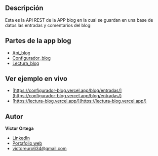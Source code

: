## Descripción
Esta es la API REST de la APP blog en la cual se guardan en una base de datos las entradas y comentarios del blog

## Partes de la app blog
* [Api_blog](https://github.com/victorortegadev/api_blog)
* [Configurador_blog](https://github.com/victorortegadev/configurador_blog)
* [Lectura_blog](https://github.com/victorortegadev/lectura_blog)

## Ver ejemplo en vivo
- [https://configurador-blog.vercel.app/blog/entradas/](https://configurador-blog.vercel.app/blog/entradas/)
- [https://lectura-blog.vercel.app/](https://lectura-blog.vercel.app/)

## Autor 
**Victor Ortega**

* [LinkedIn](https://www.linkedin.com/in/victorortegadev/)
* [Portafolio web](https://github.com/victorortegadev/Portafolio1)
* [victoreuro634@gmail.com](victoreuro634@gmail.com)